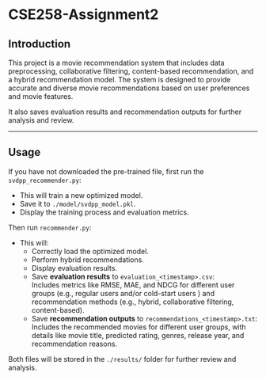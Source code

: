 # CSE258-Assignment2

## Introduction

This project is a movie recommendation system that includes data preprocessing, collaborative filtering, content-based recommendation, and a hybrid recommendation model. The system is designed to provide accurate and diverse movie recommendations based on user preferences and movie features.

It also saves evaluation results and recommendation outputs for further analysis and review.

---

## Usage

If you have not downloaded the pre-trained file, first run the `svdpp_recommender.py`:

- This will train a new optimized model.
- Save it to `./model/svdpp_model.pkl`.
- Display the training process and evaluation metrics.

Then run `recommender.py`:

- This will:
  - Correctly load the optimized model.
  - Perform hybrid recommendations.
  - Display evaluation results.
  - Save **evaluation results** to `evaluation_<timestamp>.csv`:  
    Includes metrics like RMSE, MAE, and NDCG for different user groups (e.g., regular users and/or cold-start users ) and recommendation methods (e.g., hybrid, collaborative filtering, content-based).
  - Save **recommendation outputs** to `recommendations_<timestamp>.txt`:  
    Includes the recommended movies for different user groups, with details like movie title, predicted rating, genres, release year, and recommendation reasons.

Both files will be stored in the `./results/` folder for further review and analysis.